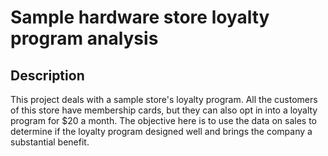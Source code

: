 # Sample hardware store loyalty program analysis
## Description
This project deals with a sample store's loyalty program. All the customers of this store have membership cards, but they can also opt in into a loyalty program for $20 a month. The objective here is to use the data on sales to determine if the loyalty program designed well and brings the company a substantial benefit.
